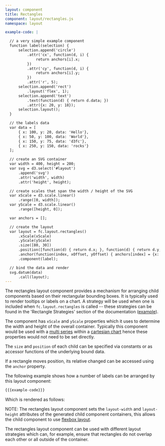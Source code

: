 ```yaml
---
layout: component
title: Rectangles
component: layout/rectangles.js
namespace: layout

example-code: |

  // a very simple example component
  function label(selection) {
      selection.append('circle')
          .attr('cx', function(d, i) {
              return anchors[i].x;
          })
          .attr('cy', function(d, i) {
              return anchors[i].y;
          })
          .attr('r', 5);
      selection.append('rect')
          .layout('flex', 1);
      selection.append('text')
          .text(function(d) { return d.data; })
          .attr({x: 20, y: 18});
      selection.layout();
  }

  // the labels data
  var data = [
      { x: 100, y: 20, data: 'Hello'},
      { x: 50, y: 100, data: 'World'},
      { x: 150, y: 75, data: 'd3fc'},
      { x: 250, y: 150, data: 'rocks'}
  ];

  // create an SVG container
  var width = 400, height = 200;
  var svg = d3.select('#layout')
      .append('svg')
      .attr('width', width)
      .attr('height', height);

  // create scales that span the width / height of the SVG
  var xScale = d3.scale.linear()
      .range([0, width]);
  var yScale = d3.scale.linear()
      .range([height, 0]);

  var anchors = [];

  // create the layout
  var layout = fc.layout.rectangles()
      .xScale(xScale)
      .yScale(yScale)
      .size([80, 30])
      .position([function(d) { return d.x; }, function(d) { return d.y; }])
      .anchor(function(index, xOffset, yOffset) { anchors[index] = {x: xOffset, y: yOffset}; })
      .component(label);

  // bind the data and render
  svg.datum(data)
      .call(layout);
---
```

The rectangles layout component provides a mechanism for arranging child components based on their rectangular bounding boxes. It is typically used to render tooltips or labels on a chart. A strategy will be used when one is included when `fc.layout.rectangles` is called -- these strategies can be found in the 'Rectangle Strategies' section of the documentation ([example](/components/rectangle-strategy/greedy.html)).

The component has `xScale` and `yScale` properties which it uses to determine the width and height of the overall container. Typically this component would be used with a [multi series](/components/series/multi.html) within a [cartesian chart](/components/chart/cartesian.html) hence these properties would not need to be set directly.

The `size` and `position` of each child can be specified via constants or as accessor functions of the underlying bound data.

If a rectangle moves position, its relative changed can be accessed using the `anchor` property.

The following example shows how a number of labels can be arranged by this layout component:

```js
{{{example-code}}}
```

Which is rendered as follows:

<div id="layout"></div>
<script type="text/javascript">
(function() {
    {{{example-code}}}
}());
</script>

NOTE: The rectangles layout component sets the `layout-width` and `layout-height` attributes of the generated child component containers, this allows the child component to use [flexbox layout](/components/layout/flexbox.html).

The rectangles layout component can be used with different layout strategies which can, for example, ensure that rectangles do not overlap each other or all outside of the container.
